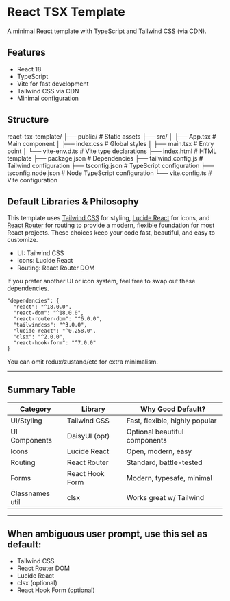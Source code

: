 # React TSX Template

A minimal React template with TypeScript and Tailwind CSS (via CDN).

## Features

- React 18
- TypeScript
- Vite for fast development
- Tailwind CSS via CDN
- Minimal configuration


## Structure

react-tsx-template/
├── public/              # Static assets
├── src/
│   ├── App.tsx          # Main component
│   ├── index.css        # Global styles
│   ├── main.tsx         # Entry point
│   └── vite-env.d.ts    # Vite type declarations
├── index.html           # HTML template
├── package.json         # Dependencies
├── tailwind.config.js   # Tailwind configuration
├── tsconfig.json        # TypeScript configuration
├── tsconfig.node.json   # Node TypeScript configuration
└── vite.config.ts       # Vite configuration

## Default Libraries & Philosophy

This template uses [Tailwind CSS](https://tailwindcss.com/) for styling, [Lucide React](https://lucide.dev/) for icons, and [React Router](https://reactrouter.com/) for routing to provide a modern, flexible foundation for most React projects. These choices keep your code fast, beautiful, and easy to customize. 

- UI: Tailwind CSS
- Icons: Lucide React
- Routing: React Router DOM

If you prefer another UI or icon system, feel free to swap out these dependencies.

```
"dependencies": {
  "react": "^18.0.0",
  "react-dom": "^18.0.0",
  "react-router-dom": "^6.0.0",
  "tailwindcss": "^3.0.0",
  "lucide-react": "^0.258.0",
  "clsx": "^2.0.0",
  "react-hook-form": "^7.0.0"
}
```
You can omit redux/zustand/etc for extra minimalism.

---

## **Summary Table**

| Category         | Library         | Why Good Default?                  |
|------------------|----------------|------------------------------------|
| UI/Styling       | Tailwind CSS   | Fast, flexible, highly popular     |
| UI Components    | DaisyUI (opt)  | Optional beautiful components      |
| Icons            | Lucide React   | Open, modern, easy                 |
| Routing          | React Router   | Standard, battle-tested            |
| Forms            | React Hook Form| Modern, typesafe, minimal          |
| Classnames util  | clsx           | Works great w/ Tailwind            |

---

## **When ambiguous user prompt, use this set as default:**

- Tailwind CSS
- React Router DOM
- Lucide React
- clsx (optional)
- React Hook Form (optional)